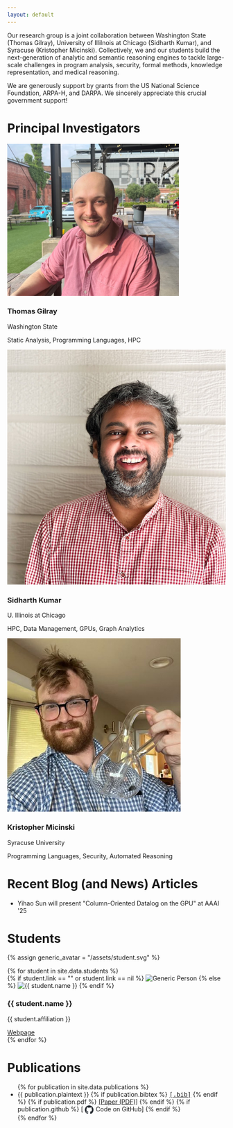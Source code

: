 ```yaml
---
layout: default
---
```


<p class="larger">Our research group is a joint collaboration between <span class="wsu">Washington State</span> (Thomas Gilray), <span class="uic">University of Illilnois at Chicago</span> (Sidharth Kumar), and <span class="syracuse">Syracuse</span> (Kristopher Micinski). Collectively, we and our students build the next-generation of analytic and semantic reasoning engines to tackle large-scale challenges in program analysis, security, formal methods, knowledge representation, and medical reasoning. </p>

<p class="larger">We are generously support by grants from the US National Science Foundation, ARPA-H, and DARPA. We sincerely appreciate this crucial government support!</p>

<h1 id="principal-investigators">Principal Investigators</h1>

<!-- Full-width section for professor bios -->
<div class="professor-bios">
  
  <div class="professor-card">
    <img src="assets/tom.png" alt="Tom Gilray Pic" class="professor-photo">
    <h3>Thomas Gilray</h3>
    <p class="affiliation">Washington State</p>
    <p class="specialties">Static Analysis, Programming Languages, HPC</p>
  </div>

  <div class="professor-card">
    <img src="assets/sid.jpg" alt="Sidharth Kumar" class="professor-photo">
    <h3>Sidharth Kumar</h3>
    <p class="affiliation">U. Illinois at Chicago</p>
    <p class="specialties">HPC, Data Management, GPUs, Graph Analytics</p>
  </div>

  <div class="professor-card">
    <img src="assets/kris.jpg" alt="Kristopher Micinski" class="professor-photo">
    <h3>Kristopher Micinski</h3>
    <p class="affiliation">Syracuse University</p>
    <p class="specialties">Programming Languages, Security, Automated Reasoning</p>
  </div>
</div>


# Recent Blog (and News) Articles

- Yihao Sun will present "Column-Oriented Datalog on the GPU" at AAAI '25

# Students 

{% assign generic_avatar = "/assets/student.svg" %}


<div class="people-grid">
  {% for student in site.data.students %}
	<!-- Card 1 -->
	<div class="person-card">
      {% if student.link == "" or student.link == nil %}
        <img 
          src="{{ generic_avatar }}" 
          alt="Generic Person" 
          class="person-photo"
        >
      {% else %}
        <img 
          src="{{ student.image }}" 
          alt="{{ student.name }}" 
          class="person-photo"
        >
      {% endif %}
	  <div class="person-info">
		<h3>{{ student.name }}</h3>
		<p>{{ student.affiliation }}</p>
		<a href="{{ student.link }}" target="_blank">Webpage</a>
	  </div>
	</div>
  {% endfor %}
</div>

# Publications

<!-- A single reusable dialog -->
<dialog id="bibDialog">
  <pre id="bibContent" style="font-family: monospace; text-wrap: wrap; max-width: 800px; font-size:1.3rem;"></pre>
  <button onclick="document.getElementById('bibDialog').close()">Close</button>
</dialog>

<!-- Show the dialog after clicking on a specific bib link -->
<script>
function showBib(evt) {
  // Grab the BibTeX from the link's data-bib attribute
  var bib = evt.currentTarget.getAttribute("data-bib");
  var decoded = atob(bib);
  // Put it in the dialog
  document.getElementById("bibContent").textContent = decoded;
  // Show the dialog
  document.getElementById("bibDialog").showModal();
}
</script>

<ul class="publications">
  {% for publication in site.data.publications %}
	<li class="pubitem">
		{{ publication.plaintext }} 
	  {% if publication.bibtex %}
			<a href="#" data-bib="{{publication.bibtex}}" onclick="showBib(event); return false;"><tt>[.bib]</tt></a>
		{% endif %}
		{% if publication.pdf %}
		<a href="{{publication.pdf}}">[Paper (PDF)]</a>
	  {% endif %}
		{% if publication.github %}
      <a href="{{publication.github}}" style="text-decoration:none;">[
				<img src="assets/github-mark.svg" alt="GitHub Logo" style="vertical-align:middle; margin-right:0.4rem; max-height: 20px; margin-left: 4px; margin-right:1px; margin-left:0px;">
				Code on GitHub]
			</a>
 		{% endif %} 
	</li>
	{% endfor %}
</ul>
